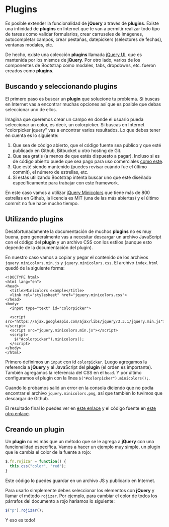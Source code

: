 # Plugins

Es posible extender la funcionalidad de **jQuery** a través de **plugins**. Existe una infinidad de **plugins** en Internet que te van a permitir realizar todo tipo de tareas como validar formularios, crear carruseles de imágenes, autocompletar campos, crear pestañas, datepickers (selectores de fechas), ventanas modales, etc.

De hecho, existe una colección **plugins** llamada [jQuery UI](https://jqueryui.com/), que es mantenida por los mismos de **jQuery**. Por otro lado, varios de los componentes de Bootstrap como modales, tabs, dropdowns, etc. fueron creados como **plugins**.

## Buscando y seleccionando plugins

El primero paso es buscar un **plugin** que solucione tu problema. Si buscas en Internet vas a encontrar muchas opciones así que es posible que debas seleccionar uno de ellos.

Imagina que queremos crear un campo en donde el usuario pueda seleccionar un color, es decir, un colorpicker. Si buscas en Internet "colorpicker jquery" vas a encontrar varios resultados. Lo que debes tener en cuenta es lo siguiente:

1. Que sea de código abierto, que el código fuente sea público y que esté publicado en Github, Bitbucket u otro hosting de Git.
2. Que sea gratis (a menos de que estés dispuesto a pagar). Incluso si es de código abierto puede que sea pago para uso comerciales [como este](http://jscolor.com/).
3. Que esté siendo mantenido (puedes revisar cuándo fue el último commit), el número de estrellas, etc.
4. Si estás utilizando Bootstrap intenta buscar uno que esté diseñado específicamente para trabajar con este framework.

En este caso vamos a utilizar [jQuery Minicolors](https://github.com/claviska/jquery-minicolors/) que tiene más de 800 estrellas en Github, la licencia es MIT \(una de las más abiertas\) y el último commit no fue hace mucho tiempo.

## Utilizando plugins

Desafortunadamente la documentación de muchos **plugins** no es muy buena, pero generalmente vas a necesitar descargar un archivo JavaScript con el código del **plugin** y un archivo CSS con los estilos \(aunque esto depende de la documentación del plugin\).

En nuestro caso vamos a copiar y pegar el contenido de los archivos `jquery.minicolors.min.js` y `jquery.minicolors.css`. El archivo `index.html` quedó de la siguiente forma:

```markup
<!DOCTYPE html>
<html lang="en">
<head>
  <title>Minicolors example</title>
  <link rel="stylesheet" href="jquery.minicolors.css">
</head>
<body>
  <input type="text" id="colorpicker">

  <script src="https://ajax.googleapis.com/ajax/libs/jquery/3.3.1/jquery.min.js"></script>
  <script src="jquery.minicolors.min.js"></script>
  <script>
    $("#colorpicker").minicolors();
  </script>
</body>
</html>
```

Primero definimos un `input` con id `colorpicker`. Luego agregamos la referencia a **jQuery** y al JavaScript del **plugin** \(el orden es importante\). También agregamos la referencia del CSS en el `head`. Y por último configuramos el plugin con la línea `$("#colorpicker").minicolors();`.

Cuando lo probamos salió un error en la consola diciendo que no podía encontrar el archivo `jquery.minicolors.png`, así que también lo tuvimos que descargar de Github.

El resultado final lo puedes ver en [este enlace](https://makeitrealcamp.github.io/minicolors) y el código fuente en [este otro enlace](https://github.com/makeitrealcamp/minicolors).

## Creando un plugin

Un **plugin** no es más que un método que se le agrega a **jQuery** con una funcionalidad específica. Vamos a hacer un ejemplo muy simple, un plugin que le cambia el color de la fuente a rojo:

```javascript
$.fn.rojizar = function() {
  this.css("color", "red");
}
```

Este código lo puedes guardar en un archivo JS y publicarlo en Internet.

Para usarlo simplemente debes seleccionar los elementos con **jQuery** y llamar el método `rojizar`. Por ejemplo, para cambiar el color de todos los párrafos del documento a rojo haríamos lo siguiente:

```javascript
$("p").rojizar();
```

Y eso es todo!
